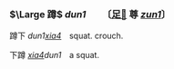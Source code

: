 ### $\Large 蹲$ *dun1* 　　<span lang=zh-tw>〔[足🦶]() 尊 [*zun1*]()〕</span>

蹲下 *dun1[xia4]()*　squat. crouch.   

下蹲 *[xia4]()dun1*　a squat.   


